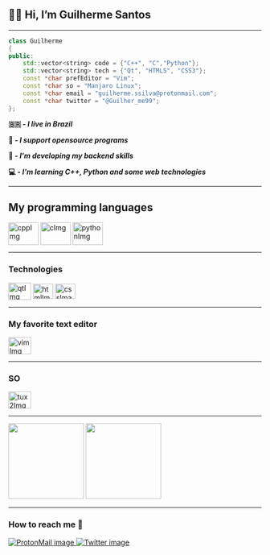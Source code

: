 <h2><b>👋🏽 Hi, I’m Guilherme Santos</b></h2>

---
```c++
class Guilherme
{
public:
    std::vector<string> code = {"C++", "C","Python"};
    std::vector<string> tech = {"Qt", "HTML5", "CSS3"};
    const *char prefEditor = "Vim";
    const *char so = "Manjaro Linux";    
    const *char email = "guilherme.ssilva@protonmail.com";
    const *char twitter = "@Guilher_me99";
};

```

<b>
<p> 🇧🇷 <i>- I live in Brazil</p>
<p></i>📖<i> - I support opensource programs</p>
<p></i>🦾<i> - I'm developing my backend skills </p>
<p></i>💻<i> - I'm learning C++, Python and some web technologies</i></p>
</b>

---
<h2><b>My programming languages</b></h2>

<div>
    <img src="https://cdn.jsdelivr.net/gh/devicons/devicon/icons/cplusplus/cplusplus-plain.svg" alt="cppImg" align="center" height="45" width="60">
    <img src="https://cdn.jsdelivr.net/gh/devicons/devicon/icons/c/c-plain.svg" alt="cImg" align="center" height="45" width="60">
    <img src="https://cdn.jsdelivr.net/gh/devicons/devicon/icons/python/python-original.svg" alt="pythonImg" align="center" height="45" width="60">
          
</div>
<p>

</p>

---
<h3><b>Technologies</b></h3>

<div>
    <img src="https://cdn.jsdelivr.net/gh/devicons/devicon/icons/qt/qt-original.svg" alt="qtImg" align="center" height="34" width="45">
    <img src="https://cdn.jsdelivr.net/gh/devicons/devicon/icons/html5/html5-plain.svg" alt="htmlImage" align="center" height="30" width="40">
    <img src="https://cdn.jsdelivr.net/gh/devicons/devicon/icons/css3/css3-plain.svg" alt="cssImage" align="center" height="30" width="40">
</div>

 
---    
<h3><b>My favorite text editor</b></h3>

<div>
    <img src="https://cdn.jsdelivr.net/gh/devicons/devicon/icons/vim/vim-original.svg" alt="vimImg" align="center" height="34" width="45">
</div>

---

<h3><b>SO</b></h3>

<div>
    <img src="https://cdn.jsdelivr.net/gh/devicons/devicon/icons/linux/linux-original.svg" alt="tux2Img" align="center" height="34" width="45">
</div>
 

---
<div>
    <img height="150em" src="https://github-readme-stats.vercel.app/api?username=GuilhermeSantos99&show_icons=true&theme=dark&border_radius=25&hide_border=true&locale=en&title_color=70eb8bff">
    <img height="150em" src="https://github-readme-stats.vercel.app/api/top-langs/?username=GuilhermeSantos99&layout=compact&theme=dark&border_radius=25&hide_border=true&locale=en&title_color=70eb8bff&hide=Makefile">
</div>

---

<h3><b>How to reach me 📮</b></h3>

<div>
    <a href="malite:guilherme.ssilva@protonmail.com">
        <img src="https://img.shields.io/badge/ProtonMail-8B89CC?style=for-the-badge&logo=protonmail&logoColor=white" alt="ProtonMail image">
    </a>
    <a href="https://twitter.com/Guilher_me99">
        <img src="https://img.shields.io/badge/Twitter-1DA1F2?style=for-the-badge&logo=twitter&logoColor=white" alt="Twitter image">
    </a>
</div>
